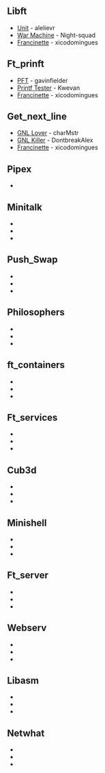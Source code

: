 ## Libft
- [Unit](https://github.com/alelievr/libft-unit-test) - alelievr
- [War Machine](https://github.com/Night-squad/libft-war-machine-v2019) - Night-squad
- [Francinette](https://github.com/xicodomingues/francinette) - xicodomingues

## Ft_prinft
- [PFT](https://github.com/gavinfielder/pft) - gavinfielder
- [Printf Tester](https://github.com/Kwevan/PRINTF_TESTER.git) - Kwevan
- [Francinette](https://github.com/xicodomingues/francinette) - xicodomingues

## Get_next_line
- [GNL Lover](https://github.com/charMstr/GNL_lover) - charMstr
- [GNL Killer](https://github.com/DontBreakAlex/gnlkiller) - DontbreakAlex
- [Francinette](https://github.com/xicodomingues/francinette) - xicodomingues

## Pipex
- []()

## Minitalk
- []()
- []()
- []()

## Push_Swap
- []()
- []()
- []()

## Philosophers
- []()
- []()
- []()

## ft_containers
- []()
- []()
- []()

## Ft_services
- []()
- []()
- []()

## Cub3d
- []()
- []()
- []()

## Minishell
- []()
- []()
- []()

## Ft_server
- []()
- []()
- []()

## Webserv
- []()
- []()
- []()

## Libasm
- []()
- []()
- []()

## Netwhat
- []()
- []()
- []()
